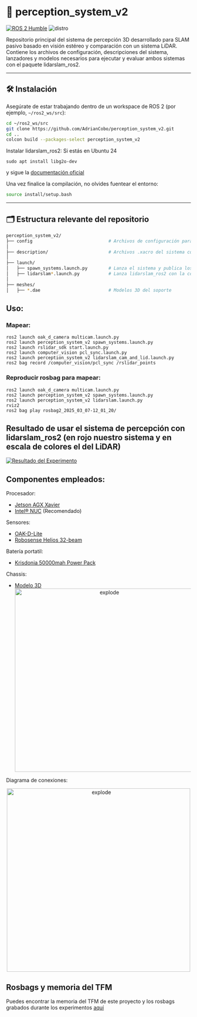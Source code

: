 # 🧠 perception_system_v2

[![ROS 2 Humble](https://img.shields.io/badge/ROS2-Humble-blue)](https://docs.ros.org/en/humble/)
![distro](https://img.shields.io/badge/ROS2-Jazzy-blue)

Repositorio principal del sistema de percepción 3D desarrollado para SLAM pasivo basado en visión estéreo y comparación con un sistema LiDAR. Contiene los archivos de configuración, descripciones del sistema, lanzadores y modelos necesarios para ejecutar y evaluar ambos sistemas con el paquete lidarslam_ros2.

---

## 🛠️ Instalación

Asegúrate de estar trabajando dentro de un workspace de ROS 2 (por ejemplo, `~/ros2_ws/src`):

```bash
cd ~/ros2_ws/src
git clone https://github.com/AdrianCobo/perception_system_v2.git
cd ..
colcon build --packages-select perception_system_v2
```
Instalar lidarslam_ros2:
Si estás en Ubuntu 24
```shell
sudo apt install libg2o-dev
```
y sigue la [documentación oficial](https://github.com/rsasaki0109/lidarslam_ros2)

Una vez finalice la compilación, no olvides fuentear el entorno:
```bash
source install/setup.bash
```
---

## 🗂️ Estructura relevante del repositorio

```bash
perception_system_v2/
├── config                             # Archivos de configuración para lidarslam_ros2
│
├── description/                       # Archivos .xacro del sistema completo
│
├── launch/
│   ├── spawn_systems.launch.py        # Lanza el sistema y publica los TFs
│   ├── lidarslam*.launch.py           # Lanza lidarslam_ros2 con la configuración deseada
│
├── meshes/
│   ├── *.dae                          # Modelos 3D del soporte
```

## Uso:

### Mapear:
```shell
ros2 launch oak_d_camera multicam.launch.py
ros2 launch perception_system_v2 spawn_systems.launch.py
ros2 launch rslidar_sdk start.launch.py
ros2 launch computer_vision pcl_sync.launch.py
ros2 launch perception_system_v2 lidarslam_cam_and_lid.launch.py
ros2 bag record /computer_vision/pcl_sync /rslidar_points
```

### Reproducir rosbag para mapear:
```shell
ros2 launch oak_d_camera multicam.launch.py
ros2 launch perception_system_v2 spawn_systems.launch.py
ros2 launch perception_system_v2 lidarslam.launch.py
rviz2
ros2 bag play rosbag2_2025_03_07-12_01_20/
```
## Resultado de usar el sistema de percepción con lidarslam_ros2 (en rojo nuestro sistema y en escala de colores el del LiDAR)
[![Resultado del Experimento](https://moresales.ca/wp-content/uploads/2022/06/Click-Me-2.png)](https://urjc-my.sharepoint.com/:v:/r/personal/josemiguel_guerrero_urjc_es/Documents/Rosbags_Adrian/tfm_data/lidar_vs_camara_lab.mp4?csf=1&web=1&e=CH88Wh&nav=eyJyZWZlcnJhbEluZm8iOnsicmVmZXJyYWxBcHAiOiJTdHJlYW1XZWJBcHAiLCJyZWZlcnJhbFZpZXciOiJTaGFyZURpYWxvZy1MaW5rIiwicmVmZXJyYWxBcHBQbGF0Zm9ybSI6IldlYiIsInJlZmVycmFsTW9kZSI6InZpZXcifX0%3D)


## Componentes empleados:
Procesador:
- [Jetson AGX Xavier](https://www.nvidia.com/es-la/autonomous-machines/embedded-systems/jetson-agx-xavier/)
- [Intel® NUC](https://www.pccomponentes.com/msi-cubi-5-12m-210bes-intel-core-i7-1255u?utm_campaign=pedido-confirmado&utm_source=connectif&utm_medium=email&utm_content=MSI+Cubi+5+12M-210BES+Intel+Core+i7-1255U) (Recomendado)  

Sensores:
- [OAK-D-Lite](https://shop.luxonis.com/products/oak-d-lite-1?variant=42583102456031)
- [Robosense Helios 32-beam](https://www.robosense.ai/en/rslidar/RS-Helios)

Batería portatil:
- [Krisdonia 50000mah Power Pack](https://www.amazon.es/Krisdonia-50000mah-Bater%C3%ADa-Cargador-Port%C3%A1til/dp/B077TR3H2R)

Chassis:
- [Modelo 3D](https://github.com/AdrianCobo/perception_system_v2)
  <div align="center">
  <img width=500px src="https://github.com/user-attachments/assets/0f978722-dc84-49ed-8cf5-4613f4afd448" alt="explode"></a>
  </div>

Diagrama de conexiones:
  <div align="center">
  <img width=500px src="https://github.com/user-attachments/assets/3889d39c-d107-4275-be20-a40275c22097" alt="explode"></a>
  </div>

  
## Rosbags y memoria del TFM
Puedes encontrar la memoria del TFM de este proyecto y los rosbags grabados durante los experimentos [aquí](https://urjc-my.sharepoint.com/personal/josemiguel_guerrero_urjc_es/_layouts/15/onedrive.aspx?id=%2Fpersonal%2Fjosemiguel%5Fguerrero%5Furjc%5Fes%2FDocuments%2FRosbags%5FAdrian&ga=1)
